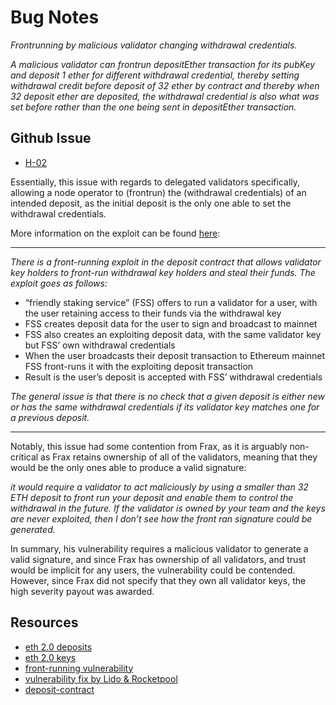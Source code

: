 # Bug Notes
*Frontrunning by malicious validator changing withdrawal credentials.*
<br>

*A malicious validator can frontrun depositEther transaction for its pubKey and deposit 1 ether for different withdrawal credential, thereby setting withdrawal credit before deposit of 32 ether by contract and thereby when 32 deposit ether are deposited, the withdrawal credential is also what was set before rather than the one being sent in depositEther transaction.*
<br>

## Github Issue
- [H-02](https://github.com/code-423n4/2022-09-frax-findings/issues/81)

Essentially, this issue with regards to delegated validators specifically, allowing a node operator to (frontrun) the (withdrawal credentials) of an intended deposit, as the initial deposit is the only one able to set the withdrawal credentials.

More information on the exploit can be found [here](https://ethresear.ch/t/deposit-contract-exploit/6528):
<br>

---

*There is a front-running exploit in the deposit contract that allows validator key holders to front-run withdrawal key holders and steal their funds. The exploit goes as follows:*

- “friendly staking service” (FSS) offers to run a validator for a user, with the user retaining access to their funds via the withdrawal key
- FSS creates deposit data for the user to sign and broadcast to mainnet
- FSS also creates an exploiting deposit data, with the same validator key but FSS’ own withdrawal credentials
- When the user broadcasts their deposit transaction to Ethereum mainnet FSS front-runs it with the exploiting deposit transaction
- Result is the user’s deposit is accepted with FSS’ withdrawal credentials

*The general issue is that there is no check that a given deposit is either new or has the same withdrawal credentials if its validator key matches one for a previous deposit.*
<br>

--- 

Notably, this issue had some contention from Frax, as it is arguably non-critical as Frax retains ownership of all of the validators, meaning that they would be the only ones able to produce a valid signature:
<br>

*it would require a validator to act maliciously by using a smaller than 32 ETH deposit to front run your deposit and enable them to control the withdrawal in the future. If the validator is owned by your team and the keys are never exploited, then I don’t see how the front ran signature could be generated.*

In summary, his vulnerability requires a malicious validator to generate a valid signature, and since Frax has ownership of all validators, and trust would be implicit for any users, the vulnerability could be contended. However, since Frax did not specify that they own all validator keys, the high severity payout was awarded.

## Resources

- [eth 2.0 deposits](https://kb.beaconcha.in/ethereum-2.0-depositing)
- [eth 2.0 keys](https://kb.beaconcha.in/ethereum-2-keys)
- [front-running vulnerability](https://research.lido.fi/t/mitigations-for-deposit-front-running-vulnerability/1239)
- [vulnerability fix by Lido & Rocketpool](https://medium.com/immunefi/rocketpool-lido-frontrunning-bug-fix-postmortem-e701f26d7971)
- [deposit-contract](https://github.com/ethereum/consensus-specs/blob/dev/solidity_deposit_contract/deposit_contract.sol)
